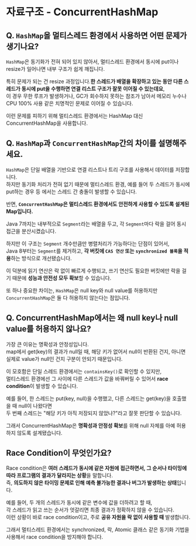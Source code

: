 # 자료구조 - ConcurrentHashMap

## Q. `HashMap`을 멀티스레드 환경에서 사용하면 어떤 문제가 생기나요?

`HashMap`은 동기화가 전혀 되어 있지 않아서, 멀티스레드 환경에서 동시에 put이나 resize가 일어나면 내부 구조가 쉽게 깨집니다.

특히 문제가 되는 건 resize 과정입니다.**한 스레드가 배열을 확장하고 있는 동안 다른 스레드가 동시에 put을 수행하면 연결 리스트 구조가 잘못 이어질 수 있는데요**,\
이 경우 무한 루프가 발생하거나, GC가 회수하지 못하는 참조가 남아서 메모리 누수나 CPU 100% 사용 같은 치명적인 문제로 이어질 수 있습니다.

이런 문제를 피하기 위해 멀티스레드 환경에서는 HashMap 대신 ConcurrentHashMap을 사용합니다.

## Q. `HashMap`과 `ConcurrentHashMap`간의 차이를 설명해주세요.

`HashMap`은 단일 배열을 기반으로 연결 리스트나 트리 구조를 사용해서 데이터를 저장합니다.\
하지만 동기화 처리가 전혀 없기 때문에 멀티스레드 환경, 예를 들어 두 스레드가 동시에 put하는 경우 등 에서는 스레드 간 충돌이 발생할 수 있습니다.

반면, **`ConcurrentHashMap`은 멀티스레드 환경에서도 안전하게 사용할 수 있도록 설계된 Map입니다.**

Java 7까지는 내부적으로 `Segment`라는 배열을 두고, 각 `Segment`마다 락을 걸어 동시 접근을 분산시켰습니다.

하지만 이 구조는 `Segment` 개수만큼만 병렬처리가 가능하다는 단점이 있어서,\
Java 8부터는 `Segment`를 제거하고, **각 버킷에 `CAS 연산` 또는 `synchronized 블록`을 적용**하는 방식으로 개선됐습니다.

이 덕분에 읽기 연산은 락 없이 빠르게 수행되고, 쓰기 연산도 필요한 버킷에만 락을 걸기 때문에 **성능과 안전성 모두 확보**할 수 있습니다.

또 하나 중요한 차이는, `HashMap`은 null key와 null value를 허용하지만 `ConcurrentHashMap`은 둘 다 허용하지 않는다는 점입니다.

## Q. ConcurrentHashMap에서는 왜 null key나 null value를 허용하지 않나요?

가장 큰 이유는 명확성과 안정성입니다.\
map에서 get(key)의 결과가 null일 때, 해당 키가 없어서 null이 반환된 건지, 아니면 실제로 value가 null인 건지 구분이 안되기 때문입니다.

이 모호함은 단일 스레드 환경에서는 `containsKey()`로 확인할 수 있지만,\
멀티스레드 환경에선 그 사이에 다른 스레드가 값을 바꿔버릴 수 있어서 **race condition**이 발생할 수 있습니다.

예를 들어, 한 스레드는 put(key, null)을 수행했고, 다른 스레드는 get(key)을 호출했을 때 null이 나왔다면\
두 번째 스레드는 "해당 키가 아직 저장되지 않았나?"라고 잘못 판단할 수 있습니다.

그래서 ConcurrentHashMap은 **명확성과 안정성 확보**를 위해 null 자체를 아예 허용하지 않도록 설계됐습니다.

## Race Condition이 무엇인가요?

Race condition은 **여러 스레드가 동시에 같은 자원에 접근하면서, 그 순서나 타이밍에 따라 프로그램의 결과가 달라지는 상황**을 말합니다.\
즉, **의도하지 않은 타이밍 문제로 인해 예측 불가능한 결과나 버그가 발생하는 상태**입니다.

예를 들어, 두 개의 스레드가 동시에 같은 변수에 값을 더하려고 할 때,\
각 스레드가 읽고 쓰는 순서가 엇갈리면 최종 결과가 정확하지 않을 수 있습니다.\
이런 상황이 바로 race condition이고, 주로 **공유 자원을 락 없이 사용할 때** 발생합니다.

그래서 멀티스레드 환경에서는 synchronized, 락, Atomic 클래스 같은 동기화 기법을 사용해서 race condition을 방지해야 합니다.
